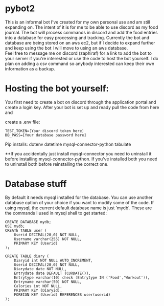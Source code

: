 # pybot2

This is an informal bot I've created for my own personal use and am still expanding on. The intent of it is for me to be able to use discord as my food journal. The bot will process commands in discord and add the food entries into a database for easy processing and tracking. Currently the bot and database are being stored on an aws ec2, but if I decide to expand further and keep using the bot I will move to using an aws database.  
Feel free to message me on discord (zaphiraf) for a link to add the bot to your server if you're interested or use the code to host the bot yourself. I do plan on adding a csv command so anybody interested can keep their own information as a backup. 

# Hosting the bot yourself:

You first need to create a bot on discord through the application portal and create a login key. After your bot is set up and ready pull the code from here and

create a .env file:
```
TEST_TOKEN=[Your discord token here]
DB_PASS=[Your database password here]
```

Pip installs:
dotenv
datetime
mysql-connector-python
tabulate

**If you accidentally just install mysql-connector you need to uninstall it before installing mysql-connector-python. If you've installed both you need to uninstall both before reinstalling the correct one. 

# Database stuff
By default it needs mysql installed for the database. You can use another database option of your choice if you want to modify some of the code. If using mysql, the current default database name is just 'mydb'. These are the commands I used in mysql shell to get started:

```
CREATE DATABASE mydb;
USE mydb;
CREATE TABLE user (
    Userid DECIMAL(20,0) NOT NULL,
    Username varchar(255) NOT NULL,
    PRIMARY KEY (Userid)
);

CREATE TABLE diary (
    Diaryid int NOT NULL AUTO_INCREMENT,
    Userid DECIMAL(20,0) NOT NULL,
    Diarydate date NOT NULL,
    Entrydate date DEFAULT (CURDATE()),
    Entrytype varchar(10) check (Entrytype IN ('Food','Workout')),
    Entryname varchar(50) NOT NULL,
    Calories int NOT NULL,
    PRIMARY KEY (Diaryid),
    FOREIGN KEY (Userid) REFERENCES user(userid)
);
```
